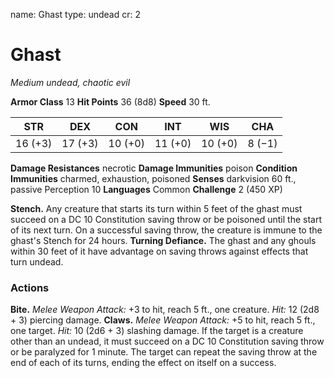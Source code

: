 name: Ghast
type: undead
cr: 2

# Ghast
_Medium undead, chaotic evil_

**Armor Class** 13
**Hit Points** 36 (8d8)
**Speed** 30 ft.

| STR     | DEX     | CON     | INT     | WIS     | CHA     |
|---------|---------|---------|---------|---------|---------|
| 16 (+3) | 17 (+3) | 10 (+0) | 11 (+0) | 10 (+0) | 8 (−1)  |

**Damage Resistances** necrotic
**Damage Immunities** poison
**Condition Immunities** charmed, exhaustion, poisoned
**Senses** darkvision 60 ft., passive Perception 10
**Languages** Common
**Challenge** 2 (450 XP)

**Stench.** Any creature that starts its turn within 5 feet of the ghast must succeed on a DC 10 Constitution saving throw or be poisoned until the start of its next turn. On a successful saving throw, the creature is immune to the ghast's Stench for 24 hours.
**Turning Defiance.** The ghast and any ghouls within 30 feet of it have advantage on saving throws against effects that turn undead.

### Actions
**Bite.** _Melee Weapon Attack:_ +3 to hit, reach 5 ft., one creature. _Hit:_ 12 (2d8 + 3) piercing damage.
**Claws.** _Melee Weapon Attack:_ +5 to hit, reach 5 ft., one target. _Hit:_ 10 (2d6 + 3) slashing damage. If the target is a creature other than an undead, it must succeed on a DC 10 Constitution saving throw or be paralyzed for 1 minute. The target can repeat the saving throw at the end of each of its turns, ending the effect on itself on a success.
